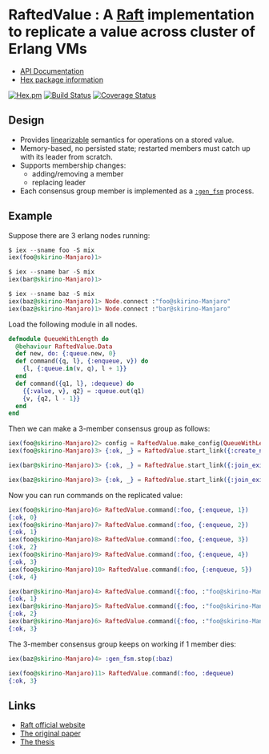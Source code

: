 # RaftedValue : A [Raft](https://raft.github.io/) implementation to replicate a value across cluster of Erlang VMs

- [API Documentation](http://hexdocs.pm/rafted_value/)
- [Hex package information](https://hex.pm/packages/rafted_value)

[![Hex.pm](http://img.shields.io/hexpm/v/rafted_value.svg)](https://hex.pm/packages/rafted_value)
[![Build Status](https://travis-ci.org/skirino/rafted_value.svg)](https://travis-ci.org/skirino/rafted_value)
[![Coverage Status](https://coveralls.io/repos/github/skirino/rafted_value/badge.svg?branch=master)](https://coveralls.io/github/skirino/rafted_value?branch=master)

## Design

- Provides [linearizable](https://en.wikipedia.org/wiki/Linearizability) semantics for operations on a stored value.
- Memory-based, no persisted state; restarted members must catch up with its leader from scratch.
- Supports membership changes:
    - adding/removing a member
    - replacing leader
- Each consensus group member is implemented as a [`:gen_fsm`](http://erlang.org/doc/man/gen_fsm.html) process.

## Example

Suppose there are 3 erlang nodes running:

```ex
$ iex --sname foo -S mix
iex(foo@skirino-Manjaro)1>

$ iex --sname bar -S mix
iex(bar@skirino-Manjaro)1>

$ iex --sname baz -S mix
iex(baz@skirino-Manjaro)1> Node.connect :"foo@skirino-Manjaro"
iex(baz@skirino-Manjaro)1> Node.connect :"bar@skirino-Manjaro"
```

Load the following module in all nodes.

```ex
defmodule QueueWithLength do
  @behaviour RaftedValue.Data
  def new, do: {:queue.new, 0}
  def command({q, l}, {:enqueue, v}) do
    {l, {:queue.in(v, q), l + 1}}
  end
  def command({q1, l}, :dequeue) do
    {{:value, v}, q2} = :queue.out(q1)
    {v, {q2, l - 1}}
  end
end
```

Then we can make a 3-member consensus group as follows:

```ex
iex(foo@skirino-Manjaro)2> config = RaftedValue.make_config(QueueWithLength)
iex(foo@skirino-Manjaro)3> {:ok, _} = RaftedValue.start_link({:create_new_consensus_group, config}, :foo)

iex(bar@skirino-Manjaro)3> {:ok, _} = RaftedValue.start_link({:join_existing_consensus_group, [{:foo, :"foo@skirino-Manjaro"}]}, :bar)

iex(baz@skirino-Manjaro)3> {:ok, _} = RaftedValue.start_link({:join_existing_consensus_group, [{:foo, :"foo@skirino-Manjaro"}]}, :baz)
```

Now you can run commands on the replicated value:

```ex
iex(foo@skirino-Manjaro)6> RaftedValue.command(:foo, {:enqueue, 1})
{:ok, 0}
iex(foo@skirino-Manjaro)7> RaftedValue.command(:foo, {:enqueue, 2})
{:ok, 1}
iex(foo@skirino-Manjaro)8> RaftedValue.command(:foo, {:enqueue, 3})
{:ok, 2}
iex(foo@skirino-Manjaro)9> RaftedValue.command(:foo, {:enqueue, 4})
{:ok, 3}
iex(foo@skirino-Manjaro)10> RaftedValue.command(:foo, {:enqueue, 5})
{:ok, 4}

iex(bar@skirino-Manjaro)4> RaftedValue.command({:foo, :"foo@skirino-Manjaro"}, :dequeue)
{:ok, 1}
iex(bar@skirino-Manjaro)5> RaftedValue.command({:foo, :"foo@skirino-Manjaro"}, :dequeue)
{:ok, 2}
iex(bar@skirino-Manjaro)6> RaftedValue.command({:foo, :"foo@skirino-Manjaro"}, {:enqueue, 6})
{:ok, 3}
```

The 3-member consensus group keeps on working if 1 member dies:

```ex
iex(baz@skirino-Manjaro)4> :gen_fsm.stop(:baz)

iex(foo@skirino-Manjaro)11> RaftedValue.command(:foo, :dequeue)
{:ok, 3}
```

## Links

- [Raft official website](https://raft.github.io/)
- [The original paper](http://ramcloud.stanford.edu/raft.pdf)
- [The thesis](https://ramcloud.stanford.edu/~ongaro/thesis.pdf)
